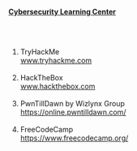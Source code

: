 <b><ins>Cybersecurity Learning Center</ins></b>

<br><br>
1. TryHackMe<br>
www.tryhackme.com<br><br>
2. HackTheBox<br>
www.hackthebox.com<br><br>
3. PwnTillDawn by Wizlynx Group <br>
https://online.pwntilldawn.com/<br><br>
4. FreeCodeCamp<br>
https://www.freecodecamp.org/<br><br>

